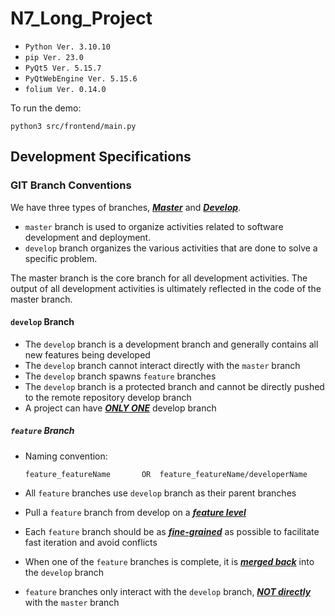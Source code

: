 # N7_Long_Project

- `Python Ver. 3.10.10`
- `pip Ver. 23.0`
- `PyQt5 Ver. 5.15.7`
- `PyQtWebEngine Ver. 5.15.6`
- `folium Ver. 0.14.0`


To run the demo: 
```
python3 src/frontend/main.py
```



## Development Specifications

### GIT Branch Conventions

We have three types of branches, <u>***Master***</u> and <u>***Develop***</u>.

- `master` branch is used to organize activities related to software development and deployment.
- `develop` branch organizes the various activities that are done to solve a specific problem.

The master branch is the core branch for all development activities. The output of all development activities is ultimately reflected in the code of the master branch.



#### `develop` Branch

- The `develop` branch is a development branch and generally contains all new features being developed
- The `develop` branch cannot interact directly with the `master` branch
- The `develop` branch spawns `feature` branches
- The `develop` branch is a protected branch and cannot be directly pushed to the remote repository develop branch
- A project can have <u>***ONLY ONE***</u> develop branch

##### `feature` Branch

- Naming convention:

  ```
  feature_featureName		OR	feature_featureName/developerName
  ```

- All `feature` branches use `develop` branch as their parent branches

- Pull a `feature` branch from develop on a <u>***feature level***</u>

- Each `feature` branch should be as <u>***fine-grained***</u> as possible to facilitate fast iteration and avoid conflicts

- When one of the `feature` branches is complete, it is <u>***merged back***</u> into the `develop` branch

- `feature` branches only interact with the `develop` branch, <u>***NOT directly***</u> with the `master` branch

